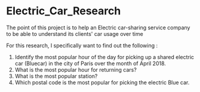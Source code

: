# Electric_Car_Research
The point of this project is to help an Electric car-sharing service company to be able to understand its clients' car usage over time

For this research, I specifically want to find out the following :

1. Identify the most popular hour of the day for picking up a shared electric car (Bluecar) in the city of Paris over the month of April 2018.
2. What is the most popular hour for returning cars?
3. What is the most popular station?
4. Which postal code is the most popular for picking the electric Blue car.

